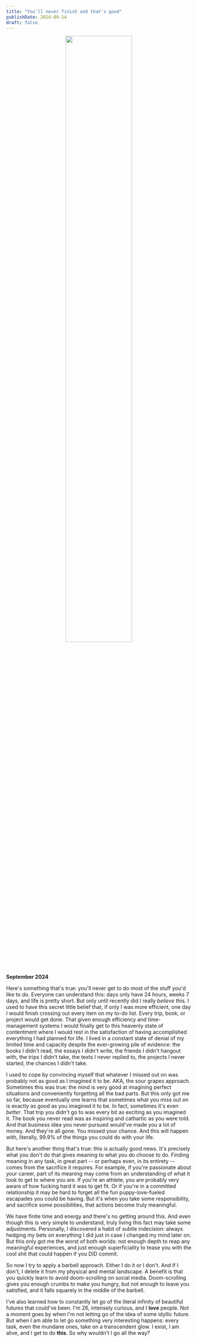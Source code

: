 ```yaml
---
title: "You'll never finish and that's good"
publishDate: 2024-09-14
draft: false
---
```


<figure style="text-align: center;">
  <img src="media/hebclouds.jpg" alt="" style="width:65%">
</figure>

**September 2024** 

Here's something that's true: you'll never get to do most of the stuff you'd like to do.
Everyone can understand this: days only have 24 hours, weeks 7 days, and life is pretty short.
But only until recently did I really *believe* this.
I used to have this secret little belief that, if only I was more efficient, one day I would finish crossing out every item on my to-do list.
Every trip, book, or project would get done.
That given enough efficiency and time-management systems I would finally get to this heavenly state of contentment where I would rest in the satisfaction of having accomplished everything I had planned for life.
I lived in a constant state of denial of my limited time and capacity despite the ever-growing pile of evidence: the books I didn't read, the essays I didn't write, the friends I didn't hangout with, the trips I didn't take, the texts I never replied to, the projects I never started, the chances I didn't take.   

I used to cope by convincing myself that whatever I missed out on was probably not as good as I imagined it to be. 
AKA, the sour grapes approach.
Sometimes this was true: the mind is very good at imagining perfect situations and conveniently forgetting all the bad parts. 
But this only got me so far, because eventually one learns that sometimes what you miss out on is exactly as good as you imagined it to be. 
In fact, sometimes it's even *better*. 
That trip you didn't go to was every bit as exciting as you imagined it. 
The book you never read was as inspiring and cathartic as you were told. 
And that business idea you never pursued would've made you a lot of money.
And they're all gone.
You missed your chance. 
And this will happen with, literally, 99.9% of the things you could do with your life.

But here's another thing that's true: this is actually good news.
It's precisely what you don't do that gives meaning to what you do choose to do.
Finding meaning in any task, in great part -- or perhaps even, in its entirety -- comes from the sacrifice it requires.
For example, if you're passionate about your career, part of its meaning may come from an understanding of what it took to get to where you are. If you're an athlete, you are probably very aware of how fucking hard it was to get fit.
Or if you're in a committed relationship it may be hard to forget all the fun puppy-love-fueled escapades you could be having.
But it's when you take some responsibility, and sacrifice some possibilities, that actions become truly meaningful.

We have finite time and energy and there's no getting around this. 
And even though this is very simple to understand, truly living this fact may take some adjustments. 
Personally, I discovered a habit of subtle indecision: always hedging my bets on everything I did just in case I changed my mind later on.
But this only got me the worst of both worlds: not enough depth to reap any meaningful experiences, and just enough superficiality to tease you with the cool shit that could happen if you DID commit.

So now I try to apply a barbell approach.
Either I do it or I don't. 
And if I don't, I delete it from my physical and mental landscape. 
A benefit is that you quickly learn to avoid doom-scrolling on social media.
Doom-scrolling gives you enough crumbs to make you hungry, but not enough to leave you satisfied, and it falls squarely in the middle of the barbell.

I've also learned how to constantly let go of the literal infinity of beautiful futures that could've been. 
I'm 26, intensely curious, and I **love** people. 
Not a moment goes by when I'm not letting go of the idea of some idyllic future.
But when I am able to let go something very interesting happens: every task, even the mundane ones, take on a transcendent glow. 
I exist, I am alive, and I get to do **this**.
So why wouldn't I go all the way? 